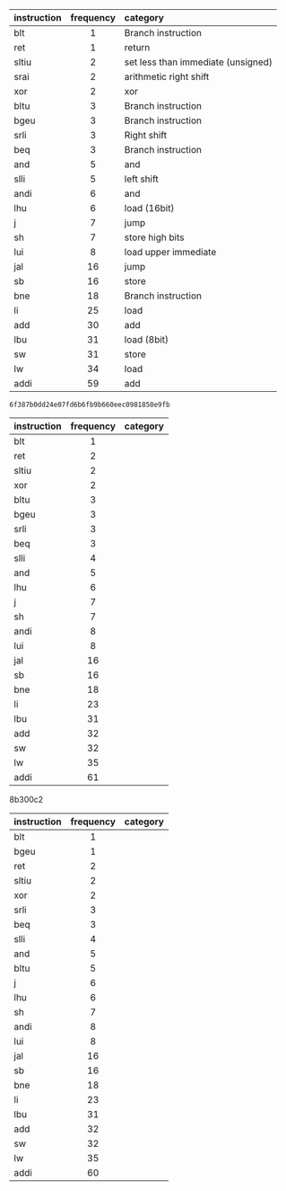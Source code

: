 | instruction | frequency | category |
|:---|:---:|:---|
| blt | 1 | Branch instruction |
| ret | 1 | return |
| sltiu | 2 | set less than immediate (unsigned) |
| srai | 2 | arithmetic right shift |
| xor | 2 | xor |
| bltu | 3 | Branch instruction |
| bgeu | 3 | Branch instruction |
| srli | 3 | Right shift |
| beq | 3 | Branch instruction |
| and | 5 | and |
| slli | 5 | left shift |
| andi | 6 | and |
| lhu | 6 | load (16bit) |
| j | 7 | jump |
| sh | 7 | store high bits |
| lui | 8 | load upper immediate |
| jal | 16 | jump |
| sb | 16 | store |
| bne | 18 | Branch instruction |
| li | 25 | load  |
| add | 30 | add |
| lbu | 31 | load (8bit) |
| sw | 31 | store |
| lw | 34 | load |
| addi | 59 | add |


`6f387b0dd24e07fd6b6fb9b660eec0981850e9fb`

| instruction | frequency | category |
|:---|:---:|:---|
| blt | 1 | |
| ret | 2 | |
| sltiu | 2 | |
| xor | 2 | |
| bltu | 3 | |
| bgeu | 3 | |
| srli | 3 | |
| beq | 3 | |
| slli | 4 | |
| and | 5 | |
| lhu | 6 | |
| j | 7 | |
| sh | 7 | |
| andi | 8 | |
| lui | 8 | |
| jal | 16 | |
| sb | 16 | |
| bne | 18 | |
| li | 23 | |
| lbu | 31 | |
| add | 32 | |
| sw | 32 | |
| lw | 35 | |
| addi | 61 | |

8b300c2

| instruction | frequency | category |
|:---|:---:|:---|
| blt | 1 | |
| bgeu | 1 | |
| ret | 2 | |
| sltiu | 2 | |
| xor | 2 | |
| srli | 3 | |
| beq | 3 | |
| slli | 4 | |
| and | 5 | |
| bltu | 5 | |
| j | 6 | |
| lhu | 6 | |
| sh | 7 | |
| andi | 8 | |
| lui | 8 | |
| jal | 16 | |
| sb | 16 | |
| bne | 18 | |
| li | 23 | |
| lbu | 31 | |
| add | 32 | |
| sw | 32 | |
| lw | 35 | |
| addi | 60 | |
